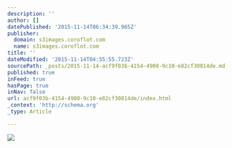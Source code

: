 ```yaml
---
description: ''
author: []
datePublished: '2015-11-14T06:34:39.965Z'
publisher:
  domain: s3images.coroflot.com
  name: s3images.coroflot.com
title: ''
dateModified: '2015-11-14T04:55:55.723Z'
sourcePath: _posts/2015-11-14-acf9f03b-4154-4908-9c10-e82cf30814de.md
published: true
inFeed: true
hasPage: true
inNav: false
url: acf9f03b-4154-4908-9c10-e82cf30814de/index.html
_context: 'http://schema.org'
_type: Article

---
```

![](http://s3images.coroflot.com/user_files/individual_files/original_327436_3_u8lrvpmxyqxy5kian38ocfv.png)